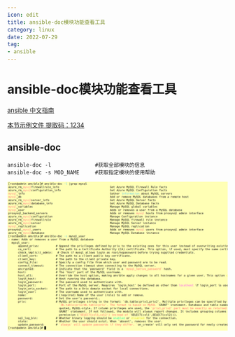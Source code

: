 ```yaml
---
icon: edit
title: ansible-doc模块功能查看工具
category: linux
date: 2022-07-29
tag:
- ansible
---
```



# ansible-doc模块功能查看工具

[ansible 中文指南](http://ansible.com.cn/docs/intro.html)

[本节示例文件 提取码：1234](https://pan.baidu.com/s/1fkosURl4HaYZALtSjKvcKg)



## ansible-doc 

```shell
ansible-doc -l				#获取全部模块的信息
ansible-doc -s MOD_NAME		#获取指定模块的使用帮助
```

![](./ansible-doc.assets/true-image-20220728125055375.png)





